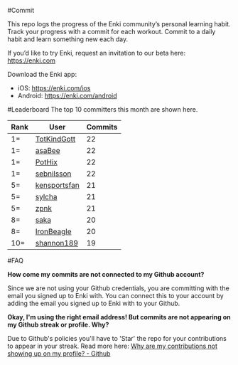 #Commit

This repo logs the progress of the Enki community’s personal learning habit. Track your progress with a commit for each workout. Commit to a daily habit and learn something new each day.

If you’d like to try Enki, request an invitation to our beta here: https://enki.com

Download the Enki app: 
 - iOS: https://enki.com/ios
 - Android: https://enki.com/android

#Leaderboard
The top 10 committers this month are shown here.

| Rank | User | Commits |
|------|------|---------|
|1=|[TotKindGott](https://github.com/TotKindGott)|22|
|1=|[asaBee](https://github.com/asaBee)|22|
|1=|[PotHix](https://github.com/PotHix)|22|
|1=|[sebnilsson](https://github.com/sebnilsson)|22|
|5=|[kensportsfan](https://github.com/kensportsfan)|21|
|5=|[sylcha](https://github.com/sylcha)|21|
|5=|[zpnk](https://github.com/zpnk)|21|
|8=|[saka](https://github.com/saka)|20|
|8=|[IronBeagle](https://github.com/IronBeagle)|20|
|10=|[shannon189](https://github.com/shannon189)|19|

#FAQ

**How come my commits are not connected to my Github account?**

Since we are not using your Github credentials, you are committing with the email you signed up to Enki with. You can connect this to your account by adding the email you signed up to Enki with to your Github.

**Okay, I'm using the right email address! But commits are not appearing on my Github streak or profile. Why?**

Due to Github's policies you'll have to 'Star' the repo for your contributions to appear in your streak. Read more here: [Why are my contributions not showing up on my profile? - Github](https://help.github.com/articles/why-are-my-contributions-not-showing-up-on-my-profile/)
